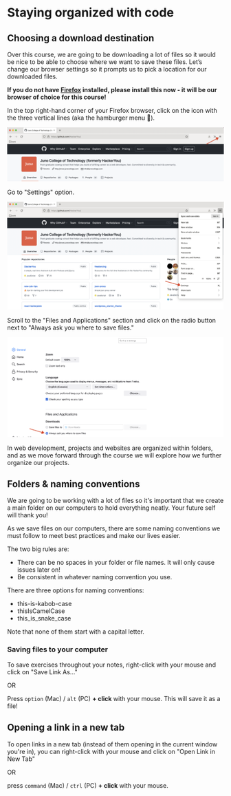 # Staying organized with code

## Choosing a download destination

Over this course, we are going to be downloading a lot of files so it would be nice to be able to choose where we want to save these files. Let’s change our browser settings so it prompts us to pick a location for our downloaded files.

**If you do not have [Firefox](https://www.mozilla.org/en-CA/firefox/new/) installed, please install this now - it will be our browser of choice for this course!**

In the top right-hand corner of your Firefox browser, click on the icon with the three vertical lines (aka the hamburger menu 🍔).

![](../../assets/firefox-step-1.png)

Go to "Settings" option.

![](../../assets/firefox-step-2.png)

Scroll to the "Files and Applications" section and click on the radio button next to "Always ask you where to save files."

![](../../assets/firefox-step-3.png)

In web development, projects and websites are organized within folders, and as we move forward through the course we will explore how we further organize our projects.

## Folders & naming conventions
We are going to be working with a lot of files so it's important that we create a main folder on our computers to hold everything neatly. Your future self will thank you!

As we save files on our computers, there are some naming conventions we must follow to meet best practices and make our lives easier.

The two big rules are:
* There can be no spaces in your folder or file names. It will only cause issues later on!
* Be consistent in whatever naming convention you use.

There are three options for naming conventions:
* this-is-kabob-case
* thisIsCamelCase
* this_is_snake_case

Note that none of them start with a capital letter.

### Saving files to your computer
To save exercises throughout your notes, right-click with your mouse and click on "Save Link As..."

OR

Press `option` (Mac) / `alt` (PC) **+ click** with your mouse. This will save it as a file!

## Opening a link in a new tab
To open links in a new tab (instead of them opening in the current window you're in), you can right-click with your mouse and click on "Open Link in New Tab"

OR

press `command` (Mac) / `ctrl` (PC) **+ click** with your mouse.
